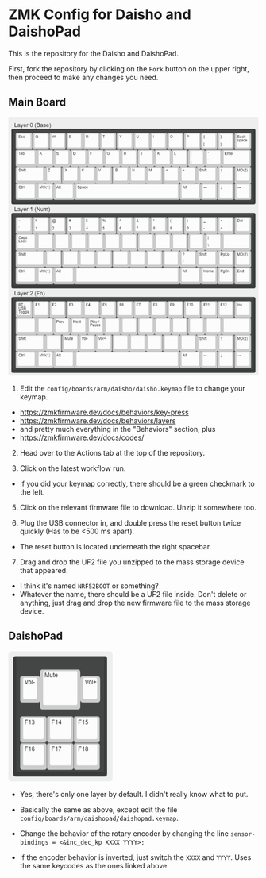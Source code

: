 # ZMK Config for Daisho and DaishoPad

This is the repository for the Daisho and DaishoPad.

First, fork the repository by clicking on the `Fork` button on the upper right, then proceed to make any changes you need.

## Main Board

![Default Daisho keymap](images/daisho-keymap.png)

1) Edit the `config/boards/arm/daisho/daisho.keymap` file to change your keymap.

- https://zmkfirmware.dev/docs/behaviors/key-press
- https://zmkfirmware.dev/docs/behaviors/layers
- and pretty much everything in the "Behaviors" section, plus
- https://zmkfirmware.dev/docs/codes/

2) Head over to the Actions tab at the top of the repository.

3) Click on the latest workflow run.

- If you did your keymap correctly, there should be a green checkmark to the left.

5) Click on the relevant firmware file to download. Unzip it somewhere too.

6) Plug the USB connector in, and double press the reset button twice quickly (Has to be <500 ms apart).

- The reset button is located underneath the right spacebar.

7) Drag and drop the UF2 file you unzipped to the mass storage device that appeared.

- I think it's named `NRF52BOOT` or something?
- Whatever the name, there should be a UF2 file inside. Don't delete or anything, just drag and drop the new firmware file to the mass storage device.

## DaishoPad

![Default DaishoPad keymap](images/gw01-macro-keymap.png)

- Yes, there's only one layer by default. I didn't really know what to put.

- Basically the same as above, except edit the file `config/boards/arm/daishopad/daishopad.keymap`.

- Change the behavior of the rotary encoder by changing the line `sensor-bindings = <&inc_dec_kp XXXX YYYY>;`

- If the encoder behavior is inverted, just switch the `XXXX` and `YYYY`. Uses the same keycodes as the ones linked above.